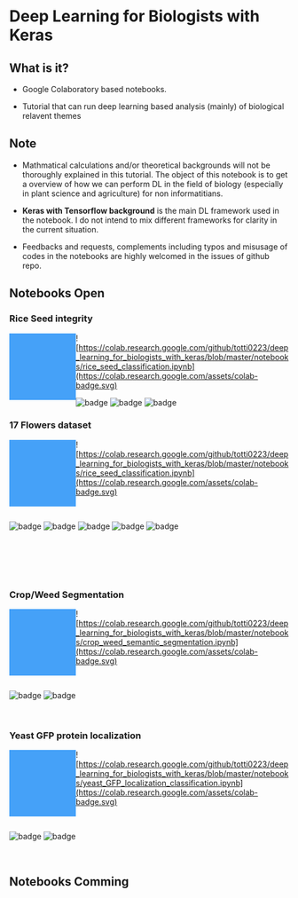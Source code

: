 # Deep Learning for Biologists with Keras



## What is it?

- Google Colaboratory based notebooks.

- Tutorial that can run deep learning based analysis  (mainly) of biological relavent themes

## Note

- Mathmatical calculations and/or theoretical backgrounds will not be thoroughly explained in this tutorial. The object of this notebook is to get a overview of how we can perform DL in the field of biology (especially in plant science and agriculture) for non informatitians.

- **Keras with Tensorflow background** is the main DL framework used in the notebook. I do not intend to mix different frameworks for clarity in the current situation.

- Feedbacks and requests, complements including typos and misusage of codes in the notebooks are highly welcomed in the issues of github repo.

  

## Notebooks Open

### Rice Seed integrity

<img src = "assets/image-20190115144920126.png" height="120px" ALIGN="left" /> ![https://colab.research.google.com/github/totti0223/deep_learning_for_biologists_with_keras/blob/master/notebooks/rice_seed_classification.ipynb](https://colab.research.google.com/assets/colab-badge.svg) 



![badge](https://img.shields.io/badge/type-classification-blue.svg) ![badge](https://img.shields.io/badge/tag-CNN-green.svg) ![badge](https://img.shields.io/badge/tag-comparison_with_classical_ML-green.svg)



### 17 Flowers dataset 

<img src = "assets/image-20190115144920126.png" height="120px" ALIGN="left" /> ![https://colab.research.google.com/github/totti0223/deep_learning_for_biologists_with_keras/blob/master/notebooks/rice_seed_classification.ipynb](https://colab.research.google.com/assets/colab-badge.svg) 

<br>

![badge](https://img.shields.io/badge/type-classification-blue.svg) ![badge](https://img.shields.io/badge/tag-CNN-green.svg) ![badge](https://img.shields.io/badge/tag-Data_Augmentation-green.svg) ![badge](https://img.shields.io/badge/tag-Transfer_Learning-green.svg) ![badge](https://img.shields.io/badge/tag-Fine_Tuning-green.svg)

<br><br><br><br>

### Crop/Weed Segmentation

<img src = "assets/image-20190115144920126.png" height="120px" ALIGN="left" /> ![https://colab.research.google.com/github/totti0223/deep_learning_for_biologists_with_keras/blob/master/notebooks/crop_weed_semantic_segmentation.ipynb](https://colab.research.google.com/assets/colab-badge.svg) 

<br>

![badge](https://img.shields.io/badge/type-segmentation-blue.svg) ![badge](https://img.shields.io/badge/tag-UNet-green.svg)

<br>

### Yeast GFP protein localization

<img src = "assets/image-20190115144920126.png" height="120px" ALIGN="left" /> ![https://colab.research.google.com/github/totti0223/deep_learning_for_biologists_with_keras/blob/master/notebooks/yeast_GFP_localization_classification.ipynb](https://colab.research.google.com/assets/colab-badge.svg) 

<br>

![badge](https://img.shields.io/badge/type-classification-blue.svg) ![badge](https://img.shields.io/badge/tag-CNN-green.svg)

<br>

## Notebooks Comming

### 

